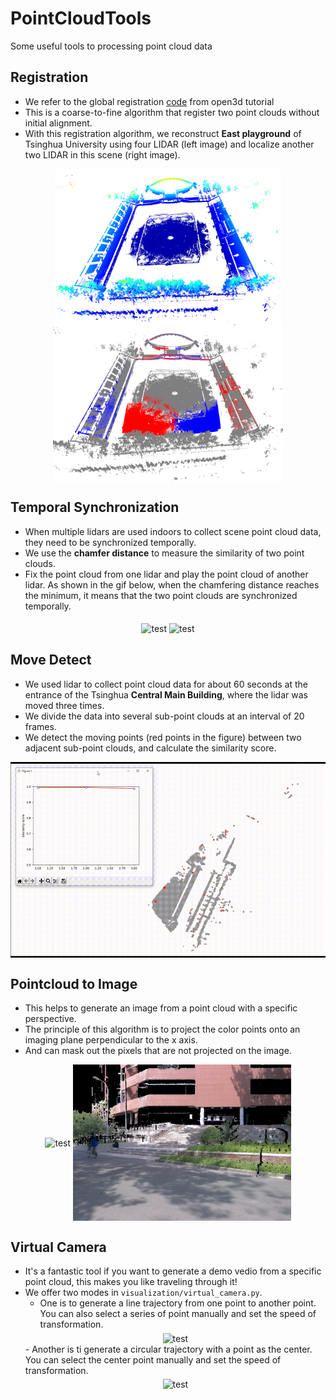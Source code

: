 # PointCloudTools
Some useful tools to processing point cloud data

## Registration
- We refer to the global registration [code](http://www.open3d.org/docs/release/tutorial/pipelines/global_registration.html) from open3d tutorial
- This is a coarse-to-fine algorithm that register two point clouds without initial alignment.
- With this registration algorithm, we reconstruct **East playground** of Tsinghua University using four LIDAR (left image) and localize another two LIDAR in this scene (right image).
<div align="center">
<img src="doc/playground-1.png" alt="test" height="250" align="middle" />
<img src="doc/playground-2.png" alt="test" height="250" align="middle" />
</div>

## Temporal Synchronization
- When multiple lidars are used indoors to collect scene point cloud data, they need to be synchronized temporally.
- We use the **chamfer distance** to measure the similarity of two point clouds. 
- Fix the point cloud from one lidar and play the point cloud of another lidar. As shown in the gif below, when the chamfering distance reaches the minimum, it means that the two point clouds are synchronized temporally.
<div align="center">
<img src="doc/temporal_synchronization_demo.gif" alt="test" width="500" align="middle" />
<img src="doc/temporal_synchronization_result.png" alt="test" width="500" align="middle" />
</div>


## Move Detect
- We used lidar to collect point cloud data for about 60 seconds at the entrance of the Tsinghua **Central Main Building**, where the lidar was moved three times. 
- We divide the data into several sub-point clouds at an interval of 20 frames. 
- We detect the moving points (red points in the figure) between two adjacent sub-point clouds, and calculate the similarity score.
<div align="center">
<img src="doc/move_detect_demo.GIF" alt="test" width="600" align="middle" />
</div>

## Pointcloud to Image
- This helps to generate an image from a point cloud with a specific perspective.
- The principle of this algorithm is to project the color points onto an imaging plane perpendicular to the x axis.
- And can mask out the pixels that are not projected on the image.
<div align="center">
<img src="doc/pc2image_demo_pc.png" alt="test" height="250" align="middle" />
<img src="doc/pc2image_demo_image.jpg" alt="test" height="250" align="middle" />
</div>

## Virtual Camera
- It's a fantastic tool if you want to generate a demo vedio from a specific point cloud, this makes you like traveling through it!
- We offer two modes in `visualization/virtual_camera.py`. 
    - One is to generate a line trajectory from one point to another point. You can also select a series of point manually and set the speed of transformation.
    <div align="center">
    <img src="doc/virtual_line_demo.gif" alt="test" height="300" align="middle" />
    </div>
    - Another is ti generate a circular trajectory with a point as the center. You can select the center point manually and set the speed of transformation.
    <div align="center">
    <img src="doc/virtual_center_demo.gif" alt="test" height="300" align="middle" />
    </div>